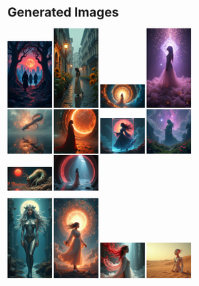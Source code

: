 # Generated Images



<img src="2025_06_22_01.png" width="100"/> <img src="2025_06_22_02.png" width="100"/> <img src="2025_06_22_03.png" width="100"/> <img src="2025_06_22_04.png" width="100"/> <img src="2025_06_22_05.png" width="100"/> <img src="2025_06_22_06.png" width="100"/> <img src="2025_06_22_07.png" width="100"/> <img src="2025_06_22_08.png" width="100"/> <img src="2025_06_22_09.png" width="100"/> <img src="2025_06_22_10.png" width="100"/>

<img src="2025_06_22_11.png" width="100"/> <img src="2025_06_22_12.png" width="100"/> <img src="2025_06_22_13.png" width="100"/> <img src="2025_06_22_14.png" width="100"/>